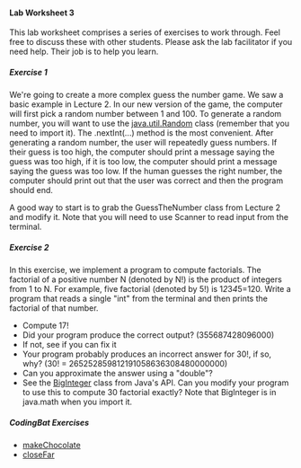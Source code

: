 #### Lab Worksheet 3

This lab worksheet comprises a series of exercises to work through. Feel free to discuss these with other students. Please ask the lab facilitator if you need help. Their job is to help you learn.

##### Exercise 1

We're going to create a more complex guess the number game. We saw a basic example in Lecture 2. In our new version of the game, the computer will first pick a random number between 1 and 100. To generate a random number, you will want to use the [java.util.Random](https://docs.oracle.com/javase/8/docs/api/java/util/Random.html) class (remember that you need to import it). The .nextInt(...) method is the most convenient. After generating a random number, the user will repeatedly guess numbers. If their guess is too high, the computer should print a message saying the guess was too high, if it is too low, the computer should print a message saying the guess was too low. If the human guesses the right number, the computer should print out that the user was correct and then the program should end.

A good way to start is to grab the GuessTheNumber class from Lecture 2 and modify it. Note that you will need to use Scanner to read input from the terminal.

##### Exercise 2

In this exercise, we implement a program to compute factorials. The factorial of a positive number N (denoted by N!) is the product of integers from 1 to N. For example, five factorial (denoted by 5!) is 1*2*3*4*5=120. Write a program that reads a single "int" from the terminal and then prints the factorial of that number.

- Compute 17!
- Did your program produce the correct output? (355687428096000)
- If not, see if you can fix it
- Your program probably produces an incorrect answer for 30!, if so, why? (30! = 265252859812191058636308480000000)
- Can you approximate the answer using a "double"?
- See the [BigInteger](https://docs.oracle.com/en/java/javase/11/docs/api/java.base/java/math/BigInteger.html) class from Java's API. Can you modify your program to use this to compute 30 factorial exactly? Note that BigInteger is in java.math when you import it.

##### CodingBat Exercises

- [makeChocolate](https://codingbat.com/prob/p191363)
- [closeFar](https://codingbat.com/prob/p138990)